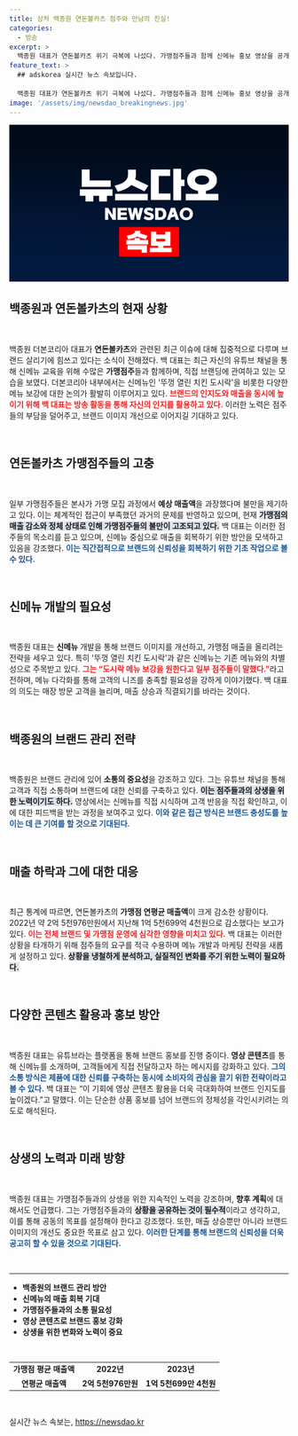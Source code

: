 ```yaml
---
title: 상처 백종원 연돈볼카츠 점주와 만남의 진실!
categories:
  - 방송
excerpt: >
  백종원 대표가 연돈볼카츠 위기 극복에 나섰다. 가맹점주들과 함께 신메뉴 홍보 영상을 공개하며 비용 부담을 덜고, 자사의 인지도를 활용해 브랜드 살리기를 다짐했다. 과연 그가 전환점을 만들 수 있을까?
feature_text: >
  ## adskorea 실시간 뉴스 속보입니다.

  백종원 대표가 연돈볼카츠 위기 극복에 나섰다. 가맹점주들과 함께 신메뉴 홍보 영상을 공개하며 비용 부담을 덜고, 자사의 인지도를 활용해 브랜드 살리기를 다짐했다. 과연 그가 전환점을 만들 수 있을까?
image: '/assets/img/newsdao_breakingnews.jpg'
---
```


<p><img src="/assets/img/newsdao_breakingnews.jpg" alt="adskorea 속보" /></p>

<h2 data-ke-size="size26">백종원과 연돈볼카츠의 현재 상황</h2>

<p data-ke-size="size16">&nbsp;</p>

<p>백종원 더본코리아 대표가 <b>연돈볼카츠</b>와 관련된 최근 이슈에 대해 집중적으로 다루며 브랜드 살리기에 힘쓰고 있다는 소식이 전해졌다. 백 대표는 최근 자신의 유튜브 채널을 통해 신메뉴 교육을 위해 수많은 <b>가맹점주</b>들과 함께하며, 직접 브랜딩에 관여하고 있는 모습을 보였다. 더본코리아 내부에서는 신메뉴인 '뚜껑 열린 치킨 도시락'을 비롯한 다양한 메뉴 보강에 대한 논의가 활발히 이루어지고 있다. <b><span style="color: #ee2323;">브랜드의 인지도와 매출을 동시에 높이기 위해 백 대표는 방송 활동을 통해 자신의 인지를 활용하고 있다.</span></b>  이러한 노력은 점주들의 부담을 덜어주고, 브랜드 이미지 개선으로 이어지길 기대하고 있다.</p>

<p data-ke-size="size16">&nbsp;</p>

<h2 data-ke-size="size26">연돈볼카츠 가맹점주들의 고충</h2>

<p data-ke-size="size16">&nbsp;</p>

<p>일부 가맹점주들은 본사가 가맹 모집 과정에서 <b>예상 매출액</b>을 과장했다며 불만을 제기하고 있다. 이는 체계적인 접근이 부족했던 과거의 문제를 반영하고 있으며, 현재 <b><span style="background-color: #21538527;">가맹점의 매출 감소와 정체 상태로 인해 가맹점주들의 불만이 고조되고 있다.</span></b> 백 대표는 이러한 점주들의 목소리를 듣고 있으며, 신메뉴 중심으로 매출을 회복하기 위한 방안을 모색하고 있음을 강조했다. <b><span style="color: #1a5490;">이는 직간접적으로 브랜드의 신뢰성을 회복하기 위한 기초 작업으로 볼 수 있다.</span></b></p>

<p data-ke-size="size16">&nbsp;</p>

<h2 data-ke-size="size26">신메뉴 개발의 필요성</h2>

<p data-ke-size="size16">&nbsp;</p>

<p>백종원 대표는 <b>신메뉴</b> 개발을 통해 브랜드 이미지를 개선하고, 가맹점 매출을 올리려는 전략을 세우고 있다. 특히 '뚜껑 열린 치킨 도시락'과 같은 신메뉴는 기존 메뉴와의 차별성으로 주목받고 있다. <b><span style="color: #ee2323;">그는 “도시락 메뉴 보강을 원한다고 일부 점주들이 말했다.”</span></b>라고 전하며, 메뉴 다각화를 통해 고객의 니즈를 충족할 필요성을 강하게 이야기했다. 백 대표의 의도는 매장 방문 고객을 늘리며, 매출 상승과 직결되기를 바라는 것이다.</p>

<p data-ke-size="size16">&nbsp;</p>

<h2 data-ke-size="size26">백종원의 브랜드 관리 전략</h2>

<p data-ke-size="size16">&nbsp;</p>

<p>백종원은 브랜드 관리에 있어 <b>소통의 중요성</b>을 강조하고 있다. 그는 유튜브 채널을 통해 고객과 직접 소통하며 브랜드에 대한 신뢰를 구축하고 있다. <b><span style="background-color: #21538527;">이는 점주들과의 상생을 위한 노력이기도 하다.</span></b> 영상에서는 신메뉴를 직접 시식하며 고객 반응을 직접 확인하고, 이에 대한 피드백을 받는 과정을 보여주고 있다. <b><span style="color: #1a5490;">이와 같은 접근 방식은 브랜드 충성도를 높이는 데 큰 기여를 할 것으로 기대된다.</span></b></p>

<p data-ke-size="size16">&nbsp;</p>

<h2 data-ke-size="size26">매출 하락과 그에 대한 대응</h2>

<p data-ke-size="size16">&nbsp;</p>

<p>최근 통계에 따르면, 연돈볼카츠의 <b>가맹점 연평균 매출액</b>이 크게 감소한 상황이다. 2022년 약 2억 5천976만원에서 지난해 1억 5천699억 4천원으로 감소했다는 보고가 있다. <b><span style="color: #ee2323;">이는 전체 브랜드 및 가맹점 운영에 심각한 영향을 미치고 있다.</span></b> 백 대표는 이러한 상황을 타개하기 위해 점주들의 요구를 적극 수용하며 메뉴 개발과 마케팅 전략을 새롭게 설정하고 있다. <b><span style="background-color: #21538527;">상황을 냉철하게 분석하고, 실질적인 변화를 주기 위한 노력이 필요하다.</span></b></p>

<p data-ke-size="size16">&nbsp;</p>

<h2 data-ke-size="size26">다양한 콘텐츠 활용과 홍보 방안</h2>

<p data-ke-size="size16">&nbsp;</p>

<p>백종원 대표는 유튜브라는 플랫폼을 통해 브랜드 홍보를 진행 중이다. <b>영상 콘텐츠</b>를 통해 신메뉴를 소개하며, 고객들에게 직접 전달하고자 하는 메시지를 강화하고 있다. <b><span style="color: #1a5490;">그의 소통 방식은 제품에 대한 신뢰를 구축하는 동시에 소비자의 관심을 끌기 위한 전략이라고 볼 수 있다.</span></b> 백 대표는 “이 기회에 영상 콘텐츠 활용을 더욱 극대화하여 브랜드 인지도를 높이겠다.”고 말했다. 이는 단순한 상품 홍보를 넘어 브랜드의 정체성을 각인시키려는 의도로 해석된다.</p>

<p data-ke-size="size16">&nbsp;</p>

<h2 data-ke-size="size26">상생의 노력과 미래 방향</h2>

<p data-ke-size="size16">&nbsp;</p>

<p>백종원 대표는 가맹점주들과의 상생을 위한 지속적인 노력을 강조하며, <b>향후 계획</b>에 대해서도 언급했다. 그는 가맹점주들과의 <b><span style="background-color: #21538527;">상황을 공유하는 것이 필수적</span></b>이라고 생각하고, 이를 통해 공동의 목표를 설정해야 한다고 강조했다. 또한, 매출 상승뿐만 아니라 브랜드 이미지의 개선도 중요한 목표로 삼고 있다. <b><span style="color: #1a5490;">이러한 단계를 통해 브랜드의 신뢰성을 더욱 공고히 할 수 있을 것으로 기대된다.</span></b></p>

<p data-ke-size="size16">&nbsp;</p>

<hr />

<ul>
  <li><b>백종원의 브랜드 관리 방안</b></li>
  <li><b>신메뉴의 매출 회복 기대</b></li>
  <li><b>가맹점주들과의 소통 필요성</b></li>
  <li><b>영상 콘텐츠로 브랜드 홍보 강화</b></li>
  <li><b>상생을 위한 변화와 노력이 중요</b></li>
</ul>

<p data-ke-size="size16">&nbsp;</p>

<table>
  <tr>
    <td style="text-align: center; height: 17px;"><b>가맹점 평균 매출액</b></td>
    <td style="text-align: center; height: 17px;"><b>2022년</b></td>
    <td style="text-align: center; height: 17px;"><b>2023년</b></td>
  </tr>
  <tr>
    <td style="text-align: center; height: 17px;"><b>연평균 매출액</b></td>
    <td style="text-align: center; height: 17px;"><b>2억 5천976만원</b></td>
    <td style="text-align: center; height: 17px;"><b>1억 5천699만 4천원</b></td>
  </tr>
</table>

<p data-ke-size="size16">&nbsp;</p>
실시간 뉴스 속보는, <a href="https://newsdao.kr" rel="dofollow">https://newsdao.kr</a>


